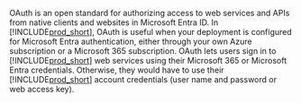 OAuth is an open standard for authorizing access to web services and APIs from native clients and websites in Microsoft Entra ID. In [!INCLUDE[prod_short](prod_short.md)], OAuth is useful when your deployment is configured for Microsoft Entra authentication, either through your own Azure subscription or a Microsoft 365 subscription. OAuth lets users sign in to [!INCLUDE[prod_short](prod_short.md)] web services using their Microsoft 365 or Microsoft Entra credentials. Otherwise, they would have to use their [!INCLUDE[prod_short](prod_short.md)] account credentials (user name and password or web access key).
